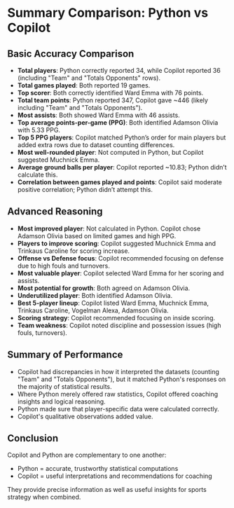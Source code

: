# Summary Comparison: Python vs Copilot

## Basic Accuracy Comparison

- **Total players**: Python correctly reported 34, while Copilot reported 36 (including "Team" and "Totals Opponents" rows).
- **Total games played**: Both reported 19 games.
- **Top scorer**: Both correctly identified Ward Emma with 76 points.
- **Total team points**: Python reported 347, Copilot gave ~446 (likely including "Team" and "Totals Opponents").
- **Most assists**: Both showed Ward Emma with 46 assists.
- **Top average points-per-game (PPG)**: Both identified Adamson Olivia with 5.33 PPG.
- **Top 5 PPG players**: Copilot matched Python’s order for main players but added extra rows due to dataset counting differences.
- **Most well-rounded player**: Not computed in Python, but Copilot suggested Muchnick Emma.
- **Average ground balls per player**: Copilot reported ~10.83; Python didn’t calculate this.
- **Correlation between games played and points**: Copilot said moderate positive correlation; Python didn’t attempt this.

## Advanced Reasoning

- **Most improved player**: Not calculated in Python. Copilot chose Adamson Olivia based on limited games and high PPG.
- **Players to improve scoring**: Copilot suggested Muchnick Emma and Trinkaus Caroline for scoring increase.
- **Offense vs Defense focus**: Copilot recommended focusing on defense due to high fouls and turnovers.
- **Most valuable player**: Copilot selected Ward Emma for her scoring and assists.
- **Most potential for growth**: Both agreed on Adamson Olivia.
- **Underutilized player**: Both identified Adamson Olivia.
- **Best 5-player lineup**: Copilot listed Ward Emma, Muchnick Emma, Trinkaus Caroline, Vogelman Alexa, Adamson Olivia.
- **Scoring strategy**: Copilot recommended focusing on inside scoring.
- **Team weakness**: Copilot noted discipline and possession issues (high fouls, turnovers).

## Summary of Performance

- Copilot had discrepancies in how it interpreted the datasets (counting "Team" and "Totals Opponents"), but it matched Python's responses on the majority of statistical results.
- Where Python merely offered raw statistics, Copilot offered coaching insights and logical reasoning.
- Python made sure that player-specific data were calculated correctly.
- Copilot's qualitative observations added value.

## Conclusion

Copilot and Python are complementary to one another:
- Python = accurate, trustworthy statistical computations
- Copilot = useful interpretations and recommendations for coaching

They provide precise information as well as useful insights for sports strategy when combined.